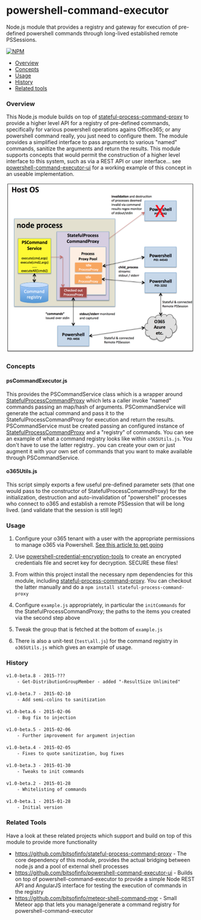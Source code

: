 # powershell-command-executor

Node.js module that provides a registry and gateway for execution of pre-defined powershell commands through long-lived established remote PSSessions.

[![NPM](https://nodei.co/npm/powershell-command-executor.png?downloads=true&downloadRank=true&stars=true)](https://nodei.co/npm/powershell-command-executor/)

* [Overview](#overview)
* [Concepts](#concepts)
* [Usage](#usage)
* [History](#history)
* [Related tools](#related)

### <a name="overview"></a>Overview 

This Node.js module builds on top of [stateful-process-command-proxy](https://github.com/bitsofinfo/stateful-process-command-proxy) to provide a higher level API for a registry of pre-defined commands, specifically for various powershell operations agains Office365; or any powershell command really, you just need to configure them. The module provides a simplified interface to pass arguments to various "named" commands, sanitize the arguments and return the results. This module supports concepts that would permit the construction of a higher level interface to this system, such as via a REST API or user interface... see [powershell-command-executor-ui](https://github.com/bitsofinfo/powershell-command-executor-ui) for a working example of this concept in an useable implementation.

![Alt text](/diagram1.png "Diagram1")

### <a name="concepts"></a>Concepts

#### psCommandExecutor.js

This provides the PSCommandService class which is a wrapper around [StatefulProcessCommandProxy](https://github.com/bitsofinfo/stateful-process-command-proxy) which lets a caller invoke "named" commands passing an map/hash of arguments. PSCommandService will generate the actual command and pass it to the StatefulProcessCommandProxy for execution and return the results. PSCommandService must be created passing an configured instance of [StatefulProcessCommandProxy](https://github.com/bitsofinfo/stateful-process-command-proxy) and a "registry" of commands. You can see an example of what a command registry looks like within ```o365Utils.js```. You don't have to use the latter registry.. you can create your own or just augment it with your own set of commands that you want to make available through PSCommandService.

#### o365Utils.js

This script simply exports a few useful pre-defined parameter sets (that one would pass to the constructor of StatefulProcessComamndProxy) for the initialization, destruction and auto-invalidation of "powershell" processes who connect to o365 and establish a remote PSSession that will be long lived. (and validate that the session is still legit)

### <a name="usage"></a>Usage

1) Configure your o365 tenant with a user with the appropriate permissions to manage o365 via Powershell. [See this article to get going](https://bitsofinfo.wordpress.com/2015/01/06/configuring-powershell-for-azure-ad-and-o365-exchange-management/)

2) Use [powershell-credential-encryption-tools](https://github.com/bitsofinfo/powershell-credential-encryption-tools) to create an encrypted credentials file and secret key for decryption. SECURE these files!

3) From within this project install the necessary npm dependencies for this module, including [stateful-process-command-proxy](https://github.com/bitsofinfo/stateful-process-command-proxy). You can checkout the latter manually and do a ```npm install stateful-process-command-proxy```

4) Configure ```example.js``` appropriately, in particular the ```initCommands``` for the StatefulProcessCommandProxy; the paths to the items you created via the second step above

5) Tweak the group that is fetched at the bottom of ```example.js```

7) There is also a unit-test (```test\all.js```) for the command registry in ```o365Utils.js``` which gives an example of usage.

### <a id="history"></a>History

```
v1.0-beta.8 - 2015-???
    - Get-DistributionGroupMember - added "-ResultSize Unlimited" 

v1.0-beta.7 - 2015-02-10
    - Add semi-colins to sanitization
    
v1.0-beta.6 - 2015-02-06
    - Bug fix to injection
    
v1.0-beta.5 - 2015-02-06
    - Further improvement for argument injection
    
v1.0-beta.4 - 2015-02-05
    - Fixes to quote sanitization, bug fixes
    
v1.0-beta.3 - 2015-01-30
    - Tweaks to init commands
    
v1.0-beta.2 - 2015-01-28
    - Whitelisting of commands

v1.0-beta.1 - 2015-01-28
    - Initial version
```

### <a id="related"></a>Related Tools

Have a look at these related projects which support and build on top of this module to provide more functionality

* https://github.com/bitsofinfo/stateful-process-command-proxy - The core dependency of this module, provides the actual bridging between node.js and a pool of external shell processes
* https://github.com/bitsofinfo/powershell-command-executor-ui - Builds on top of powershell-command-executor to provide a simple Node REST API and AngularJS interface for testing the execution of commands in the registry
* https://github.com/bitsofinfo/meteor-shell-command-mgr - Small Meteor app that lets you manage/generate a command registry for powershell-command-executor
